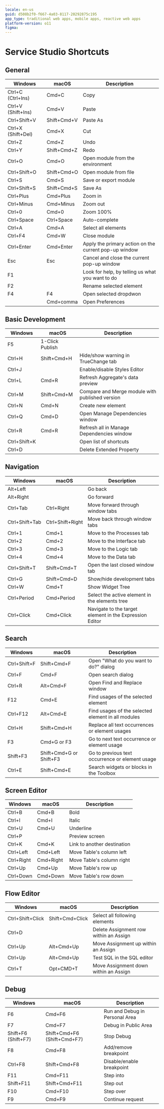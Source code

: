```yaml
---
locale: en-us
guid: d508b2f0-f667-4a03-8117-20292875c195
app_type: traditional web apps, mobile apps, reactive web apps
platform-version: o11
figma:
---
```


# Service Studio Shortcuts

## General

|Windows|macOS|Description|
|---|---|---|
|Ctrl+C (Ctrl+Ins)|Cmd+C|Copy|
|Ctrl+V (Shift+Ins)|Cmd+V|Paste|
|Ctrl+Shift+V|Shift+Cmd+V|Paste As|
|Ctrl+X (Shift+Del)|Cmd+X|Cut|
|Ctrl+Z|Cmd+Z|Undo|
|Ctrl+Y|Shift+Cmd+Z|Redo|
|Ctrl+O|Cmd+O|Open module from the environment|
|Ctrl+Shift+O|Shift+Cmd+O|Open module from file|
|Ctrl+S|Cmd+S|Save or export module|
|Ctrl+Shift+S|Shift+Cmd+S|Save As|
|Ctrl+Plus|Cmd+Plus|Zoom in|
|Ctrl+Minus|Cmd+Minus|Zoom out|
|Ctrl+0|Cmd+0|Zoom 100%|
|Ctrl+Space|Ctrl+Space|Auto-complete|
|Ctrl+A|Cmd+A|Select all elements|
|Ctrl+F4|Cmd+W|Close module|
|Ctrl+Enter|Cmd+Enter|Apply the primary action on the current pop-up window|
|Esc|Esc|Cancel and close the current pop-up window|
|F1||Look for help, by telling us what you want to do|
|F2||Rename selected element|
|F4|F4|Open selected dropdwon|
||Cmd+comma|Open Preferences|

## Basic Development

|Windows|macOS|Description|
|---|---|---|
|F5|1-Click Publish|
|Ctrl+H|Shift+Cmd+H|Hide/show warning in TrueChange tab|
|Ctrl+J||Enable/disable Styles Editor|
|Ctrl+L|Cmd+R|Refresh Aggregate's data preview|
|Ctrl+M|Shift+Cmd+M|Compare and Merge module with published version|
|Ctrl+N|Cmd+N|Create new element|
|Ctrl+Q|Cmd+D|Open Manage Dependencies window|
|Ctrl+R|Cmd+R|Refresh all in Manage Dependencies window|
|Ctrl+Shift+K||Open list of shortcuts|
|Ctrl+D||Delete Extended Property|

## Navigation

|Windows|macOS|Description|
|---|---|---|
|Alt+Left||Go back|
|Alt+Right||Go forward|
|Ctrl+Tab|Ctrl+Right|Move forward through window tabs|
|Ctrl+Shift+Tab|Ctrl+Shift+Right|Move back through window tabs|
|Ctrl+1|Cmd+1|Move to the Processes tab|
|Ctrl+2|Cmd+2|Move to the Interface tab|
|Ctrl+3|Cmd+3|Move to the Logic tab|
|Ctrl+4|Cmd+4|Move to the Data tab|
|Ctrl+Shift+T|Shift+Cmd+T|Open the last closed window tab|
|Ctrl+G|Shift+Cmd+D|Show/hide development tabs|
|Ctrl+W|Cmd+T|Show Widget Tree|
|Ctrl+Period|Cmd+Period|Select the active element in the elements tree|
|Ctrl+Click|Cmd+Click|Navigate to the target element in the Expression Editor|

## Search

|Windows|macOS|Description|
|---|---|---|
|Ctrl+Shift+F|Shift+Cmd+F|Open "What do you want to do?" dialog|
|Ctrl+F|Cmd+F|Open search dialog|
|Ctrl+R|Alt+Cmd+F|Open Find and Replace window|
|F12|Cmd+E|Find usages of the selected element|
|Ctrl+F12|Alt+Cmd+E|Find usages of the selected element in all modules|
|Ctrl+H|Shift+Cmd+H|Replace all text occurrences or element usages|
|F3|Cmd+G or F3|Go to next text occurrence or element usage|
|Shift+F3|Shift+Cmd+G or Shift+F3|Go to previous text occurrence or element usage|
|Ctrl+E|Shift+Cmd+E|Search widgets or blocks in the Toolbox|

## Screen Editor

|Windows|macOS|Description|
|---|---|---|
|Ctrl+B|Cmd+B|Bold|
|Ctrl+I|Cmd+I|Italic|
|Ctrl+U|Cmd+U|Underline|
|Ctrl+P||Preview screen|
|Ctrl+K|Cmd+K|Link to another destination|
|Ctrl+Left|Cmd+Left|Move Table's column left|
|Ctrl+Right|Cmd+Right|Move Table's column right|
|Ctrl+Up|Cmd+Up|Move Table's row up|
|Ctrl+Down|Cmd+Down|Move Table's row down|

## Flow Editor

|Windows|macOS|Description|
|---|---|---|
|Ctrl+Shift+Click|Shift+Cmd+Click|Select all following elements|
|Ctrl+D||Delete Assignment row within an Assign|
|Ctrl+Up|Alt+Cmd+Up|Move Assignment up within an Assign|
|Ctrl+Up|Alt+Cmd+Up|Test SQL in the SQL editor|
|Ctrl+T|Opt+CMD+T|Move Assignment down within an Assign|

## Debug

|Windows|macOS|Description|
|---|---|---|
|F6|Cmd+F6|Run and Debug in Personal Area|
|F7|Cmd+F7|Debug in Public Area|
|Shift+F6 (Shift+F7)|Shift+Cmd+F6 (Shift+Cmd+F7)|Stop Debug|
|F8|Cmd+F8|Add/remove breakpoint|
|Ctrl+F8|Shift+Cmd+F8|Disable/enable breakpoint|
|F11|Cmd+F11|Step into|
|Shift+F11|Shift+Cmd+F11|Step out|
|F10|Cmd+F10|Step over|
|F9|Cmd+F9|Continue request|
